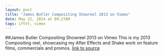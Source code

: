 ```yaml
---
layout: post
title: "James Butler Compositing Showreel 2013 on Vimeo"
date: May 22, 2014 at 09:27AM
tags: ifttt, vimeo
---
```

##James Butler Compositing Showreel 2013 on Vimeo
This is my 2013 Compositing reel, showcasing my After Effects and Shake work on feature films, commercials and promos.
[link to source](http://ift.tt/1i6Q3Y1) 
